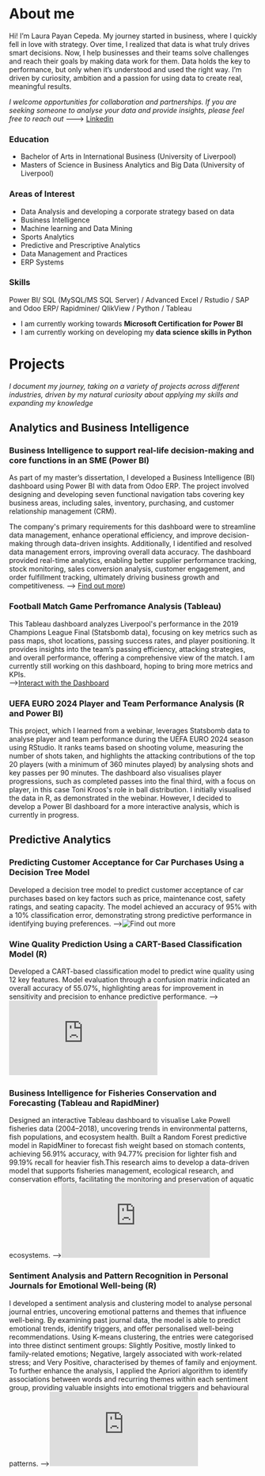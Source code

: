 # About me 
Hi! I’m Laura Payan Cepeda. My journey started in business, where I quickly fell in love with strategy. Over time, I realized that data is what truly drives smart decisions. Now, I help businesses and their teams solve challenges and reach their goals by making data work for them. Data holds the key to performance, but only when it’s understood and used the right way. I’m driven by curiosity, ambition and a passion for using data to create real, meaningful results. 

*I welcome opportunities for collaboration and partnerships. If you are seeking someone to analyse your data and provide insights, please feel free to reach out* ---> [Linkedin](www.linkedin.com/in/laura-payan-cepeda/) 

### Education 
- Bachelor of Arts in International Business (University of Liverpool)
- Masters of Science in Business Analytics and Big Data (University of Liverpool)

### Areas of Interest 
- Data Analysis and developing a corporate strategy based on data 
- Business Intelligence 
- Machine learning and Data Mining 
- Sports Analytics
- Predictive and Prescriptive Analytics
- Data Management and Practices 
- ERP Systems

### Skills 
Power BI/ SQL (MySQL/MS SQL Server) / Advanced Excel / Rstudio / SAP and Odoo ERP/ Rapidminer/ QlikView / Python / Tableau 
- I am currently working towards **Microsoft Certification for Power BI**
- I am currently working on developing my **data science skills in Python**

# Projects 

*I document my journey, taking on a variety of projects across different industries, driven by my natural curiosity about applying my skills and expanding my knowledge*

## Analytics and Business Intelligence

### Business Intelligence to support real-life decision-making and core functions in an SME (Power BI)
As part of my master’s dissertation, I developed a Business Intelligence (BI) dashboard using Power BI with data from Odoo ERP. The project involved designing and developing seven functional navigation tabs covering key business areas, including sales, inventory, purchasing, and customer relationship management (CRM). 

The company's primary requirements for this dashboard were to streamline data management, enhance operational efficiency, and improve decision-making through data-driven insights. Additionally, I identified and resolved data management errors, improving overall data accuracy. The dashboard provided real-time analytics, enabling better supplier performance tracking, stock monitoring, sales conversion analysis, customer engagement, and order fulfillment tracking, ultimately driving business growth and competitiveness.
--> [Find out more](https://www.linkedin.com/in/laura-payan-cepeda/)) 

### Football Match Game Perfromance Analysis (Tableau)
This Tableau dashboard analyzes Liverpool's performance in the 2019 Champions League Final (Statsbomb data), focusing on key metrics such as pass maps, shot locations, passing success rates, and player positioning. It provides insights into the team’s passing efficiency, attacking strategies, and overall performance, offering a comprehensive view of the match. I am currently still working on this dashboard, hoping to bring more metrics and KPIs.  
-->[Interact with the Dashboard](https://public.tableau.com/views/LiverpoolsMatchGameAnalysisintheChampionsleaguefinal2019/PassingMatrixandMap?:language=en-GB&:sid=&:redirect=auth&:display_count=n&:origin=viz_share_link)

### UEFA EURO 2024 Player and Team Performance Analysis (R and Power BI)
This project, which I learned from a webinar, leverages Statsbomb data to analyse player and team performance during the UEFA EURO 2024 season using RStudio. It ranks teams based on shooting volume, measuring the number of shots taken, and highlights the attacking contributions of the top 20 players (with a minimum of 360 minutes played) by analysing shots and key passes per 90 minutes. The dashboard also visualises player progressions, such as completed passes into the final third, with a focus on player, in this case Toni Kroos's role in ball distribution. I initially visualised the data in R, as demonstrated in the webinar. However, I decided to develop a Power BI dashboard for a more interactive analysis, which is currently in progress.

## Predictive Analytics 

### Predicting Customer Acceptance for Car Purchases Using a Decision Tree Model
Developed a decision tree model to predict customer acceptance of car purchases based on key factors such as price, maintenance cost, safety ratings, and seating capacity. The model achieved an accuracy of 95% with a 10% classification error, demonstrating strong predictive performance in identifying buying preferences.
-->![Find out more]([https://github.com/laurapayancepeda/portfolioo/blob/b9e9690355949d3dd10dbd99014062fa96b176fd/Fisheries%20pdf.pdf](https://github.com/laurapayancepeda/portfolioo/blob/b9e9690355949d3dd10dbd99014062fa96b176fd/car%20acceptance.pdf))

### Wine Quality Prediction Using a CART-Based Classification Model (R)
Developed a CART-based classification model to predict wine quality using 12 key features. Model evaluation through a confusion matrix indicated an overall accuracy of 55.07%, highlighting areas for improvement in sensitivity and precision to enhance predictive performance.
-->![Find out more](https://github.com/laurapayancepeda/portfolioo/blob/b9e9690355949d3dd10dbd99014062fa96b176fd/Fisheries%20pdf.pdf)

### Business Intelligence for Fisheries Conservation and Forecasting (Tableau and RapidMiner)
Designed an interactive Tableau dashboard to visualise Lake Powell fisheries data (2004–2018), uncovering trends in environmental patterns, fish populations, and ecosystem health. Built a Random Forest predictive model in RapidMiner to forecast fish weight based on stomach contents, achieving 56.91% accuracy, with 94.77% precision for lighter fish and 99.19% recall for heavier fish.This research aims to develop a data-driven model that supports fisheries management, ecological research, and conservation efforts, facilitating the monitoring and preservation of aquatic ecosystems.
-->![Find out more](https://github.com/laurapayancepeda/portfolioo/blob/b9e9690355949d3dd10dbd99014062fa96b176fd/Fisheries%20pdf.pdf) 

### Sentiment Analysis and Pattern Recognition in Personal Journals for Emotional Well-being (R)
I developed a sentiment analysis and clustering model to analyse personal journal entries, uncovering emotional patterns and themes that influence well-being. By examining past journal data, the model is able to predict emotional trends, identify triggers, and offer personalised well-being recommendations. Using K-means clustering, the entries were categorised into three distinct sentiment groups: Slightly Positive, mostly linked to family-related emotions; Negative, largely associated with work-related stress; and Very Positive, characterised by themes of family and enjoyment. To further enhance the analysis, I applied the Apriori algorithm to identify associations between words and recurring themes within each sentiment group, providing valuable insights into emotional triggers and behavioural patterns.
-->![Find out more](https://github.com/laurapayancepeda/portfolioo/blob/b9e9690355949d3dd10dbd99014062fa96b176fd/Personal%20Journies%20prediction%20paper%20.pdf)
